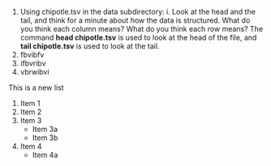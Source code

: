 


1. Using chipotle.tsv in the data subdirectory:
    i. Look at the head and the tail, and think for a minute about how the data is structured. What do you think each column means? What do you think each row means? The command **head chipotle.tsv** is used to look at the head of the file, and **tail chipotle.tsv** is used to look at the tail.
 2. fbvibfv
 3. ifbvribv
 4. vbrwibvi



 

 This is a new list 
 1. Item 1
 2. Item 2
 3. Item 3
     * Item 3a
     * Item 3b
 4. Item 4
     * Item 4a